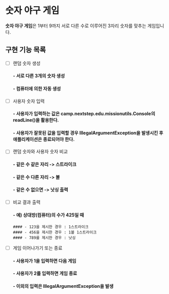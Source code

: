 # 숫자 야구 게임

**숫자 야구 게임**은 1부터 9까지 서로 다른 수로 이루어진 3자리 숫자를 맞추는 게임입니다.

## 구현 기능 목록

- [ ] 랜덤 숫자 생성
  #### - 서로 다른 3개의 숫자 생성
  #### - 컴퓨터에 의한 자동 생성
- [ ] 사용자 숫자 입력
  #### - 사용자가 입력하는 값은 camp.nextstep.edu.missionutils.Console의 readLine()을 활용한다.
  #### - 사용자가 잘못된 값을 입력할 경우 IllegalArgumentException을 발생시킨 후 애플리케이션은 종료되어야 한다.
- [ ] 랜덤 숫자와 사용자 숫자 비교
  #### - 같은 수 같은 자리 -> 스트라이크
  #### - 같은 수 다른 자리 -> 볼
  #### - 같은 수 없으면 -> 낫싱 출력
- [ ] 비교 결과 출력
  #### - 예) 상대방(컴퓨터)의 수가 425일 때
      #### - 123을 제시한 경우 : 1스트라이크
      #### - 456을 제시한 경우 : 1볼 1스트라이크
      #### - 789를 제시한 경우 : 낫싱
- [ ] 게임 이어나가기 또는 종료
  #### - 사용자가 1을 입력하면 다음 게임
  #### - 사용자가 2를 입력하면 게임 종료
  #### - 이외의 입력은 IllegalArgumentException을 발생
